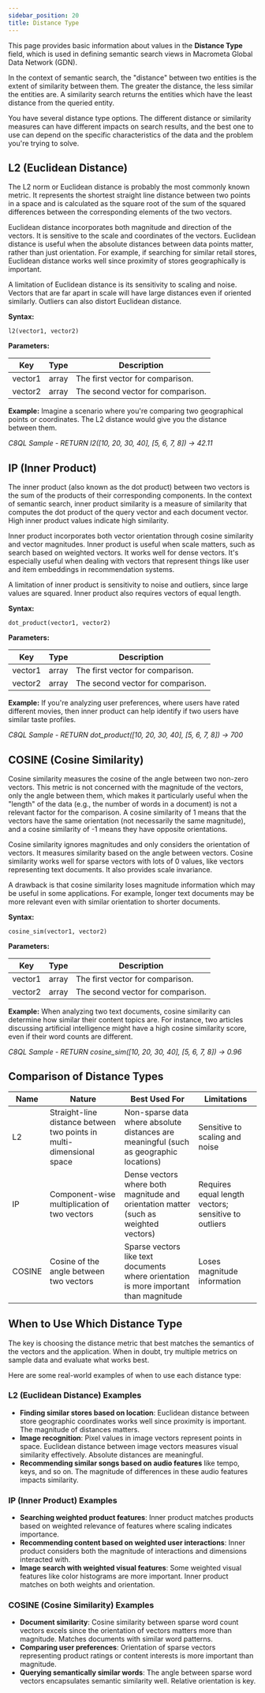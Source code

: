 ```yaml
---
sidebar_position: 20
title: Distance Type
---
```


This page provides basic information about values in the **Distance Type** field, which is used in defining semantic search views in Macrometa Global Data Network (GDN).

In the context of semantic search, the "distance" between two entities is the extent of similarity between them. The greater the distance, the less similar the entities are. A similarity search returns the entities which have the least distance from the queried entity.

You have several distance type options. The different distance or similarity measures can have different impacts on search results, and the best one to use can depend on the specific characteristics of the data and the problem you're trying to solve.

## L2 (Euclidean Distance)

The L2 norm or Euclidean distance is probably the most commonly known metric. It represents the shortest straight line distance between two points in a space and is calculated as the square root of the sum of the squared differences between the corresponding elements of the two vectors.

Euclidean distance incorporates both magnitude and direction of the vectors. It is sensitive to the scale and coordinates of the vectors. Euclidean distance is useful when the absolute distances between data points matter, rather than just orientation. For example, if searching for similar retail stores, Euclidean distance works well since proximity of stores geographically is important.

A limitation of Euclidean distance is its sensitivity to scaling and noise. Vectors that are far apart in scale will have large distances even if oriented similarly. Outliers can also distort Euclidean distance.

**Syntax:**

```
l2(vector1, vector2)
```

**Parameters:**

| Key     | Type  | Description        |
|---------|-------|-------------------------------|
| vector1 | array | The first vector for comparison. |
| vector2 | array | The second vector for comparison. |

**Example:** Imagine a scenario where you're comparing two geographical points or coordinates. The L2 distance would give you the distance between them.

*C8QL Sample - RETURN l2([10, 20, 30, 40], [5, 6, 7, 8]) -> 42.11*

## IP (Inner Product)

The inner product (also known as the dot product) between two vectors is the sum of the products of their corresponding components. In the context of semantic search, inner product similarity is a measure of similarity that computes the dot product of the query vector and each document vector. High inner product values indicate high similarity.

Inner product incorporates both vector orientation through cosine similarity and vector magnitudes. Inner product is useful when scale matters, such as search based on weighted vectors. It works well for dense vectors. It's especially useful when dealing with vectors that represent things like user and item embeddings in recommendation systems.

A limitation of inner product is sensitivity to noise and outliers, since large values are squared. Inner product also requires vectors of equal length.

**Syntax:**
```
dot_product(vector1, vector2)
```

**Parameters:**

| Key     | Type  | Description        |
|---------|-------|-------------------------------|
| vector1 | array | The first vector for comparison. |
| vector2 | array | The second vector for comparison. |

**Example:** If you're analyzing user preferences, where users have rated different movies, then inner product can help identify if two users have similar taste profiles.

*C8QL Sample - RETURN dot_product([10, 20, 30, 40], [5, 6, 7, 8]) -> 700*

## COSINE (Cosine Similarity)

Cosine similarity measures the cosine of the angle between two non-zero vectors. This metric is not concerned with the magnitude of the vectors, only the angle between them, which makes it particularly useful when the "length" of the data (e.g., the number of words in a document) is not a relevant factor for the comparison. A cosine similarity of 1 means that the vectors have the same orientation (not necessarily the same magnitude), and a cosine similarity of -1 means they have opposite orientations.

Cosine similarity ignores magnitudes and only considers the orientation of vectors. It measures similarity based on the angle between vectors. Cosine similarity works well for sparse vectors with lots of 0 values, like vectors representing text documents. It also provides scale invariance.

A drawback is that cosine similarity loses magnitude information which may be useful in some applications. For example, longer text documents may be more relevant even with similar orientation to shorter documents.

**Syntax:**

```
cosine_sim(vector1, vector2)
```

**Parameters:**

| Key     | Type  | Description        |
|---------|-------|-------------------------------|
| vector1 | array | The first vector for comparison. |
| vector2 | array | The second vector for comparison. |

**Example:** When analyzing two text documents, cosine similarity can determine how similar their content topics are. For instance, two articles discussing artificial intelligence might have a high cosine similarity score, even if their word counts are different.

*C8QL Sample - RETURN cosine_sim([10, 20, 30, 40], [5, 6, 7, 8]) -> 0.96*

## Comparison of Distance Types

| Name    | Nature           | Best Used For            | Limitations     |
|---------|------------------|--------------------------|-----------------|
| L2 | Straight-line distance between two points in multi-dimensional space | Non-sparse data where absolute distances are meaningful (such as geographic locations) | Sensitive to scaling and noise        |
| IP     | Component-wise multiplication of two vectors      | Dense vectors where both magnitude and orientation matter (such as weighted vectors) | Requires equal length vectors; sensitive to outliers |
| COSINE  | Cosine of the angle between two vectors           | Sparse vectors like text documents where orientation is more important than magnitude | Loses magnitude information           |

## When to Use Which Distance Type

The key is choosing the distance metric that best matches the semantics of the vectors and the application. When in doubt, try multiple metrics on sample data and evaluate what works best.

Here are some real-world examples of when to use each distance type:

### L2 (Euclidean Distance) Examples

- **Finding similar stores based on location**: Euclidean distance between store geographic coordinates works well since proximity is important. The magnitude of distances matters.
- **Image recognition**: Pixel values in image vectors represent points in space. Euclidean distance between image vectors measures visual similarity effectively. Absolute distances are meaningful.
- **Recommending similar songs based on audio features** like tempo, keys, and so on. The magnitude of differences in these audio features impacts similarity.

### IP (Inner Product) Examples

- **Searching weighted product features**: Inner product matches products based on weighted relevance of features where scaling indicates importance.
- **Recommending content based on weighted user interactions**: Inner product considers both the magnitude of interactions and dimensions interacted with.
- **Image search with weighted visual features**: Some weighted visual features like color histograms are more important. Inner product matches on both weights and orientation.

### COSINE (Cosine Similarity) Examples

- **Document similarity**: Cosine similarity between sparse word count vectors excels since the orientation of vectors matters more than magnitude. Matches documents with similar word patterns.
- **Comparing user preferences**: Orientation of sparse vectors representing product ratings or content interests is more important than magnitude.
- **Querying semantically similar words**: The angle between sparse word vectors encapsulates semantic similarity well. Relative orientation is key.
